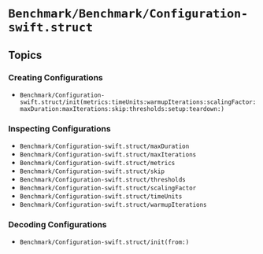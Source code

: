 # ``Benchmark/Benchmark/Configuration-swift.struct``

## Topics

### Creating Configurations

- ``Benchmark/Configuration-swift.struct/init(metrics:timeUnits:warmupIterations:scalingFactor:maxDuration:maxIterations:skip:thresholds:setup:teardown:)``

### Inspecting Configurations

- ``Benchmark/Configuration-swift.struct/maxDuration``
- ``Benchmark/Configuration-swift.struct/maxIterations``
- ``Benchmark/Configuration-swift.struct/metrics``
- ``Benchmark/Configuration-swift.struct/skip``
- ``Benchmark/Configuration-swift.struct/thresholds``
- ``Benchmark/Configuration-swift.struct/scalingFactor``
- ``Benchmark/Configuration-swift.struct/timeUnits``
- ``Benchmark/Configuration-swift.struct/warmupIterations``

### Decoding Configurations

- ``Benchmark/Configuration-swift.struct/init(from:)``
